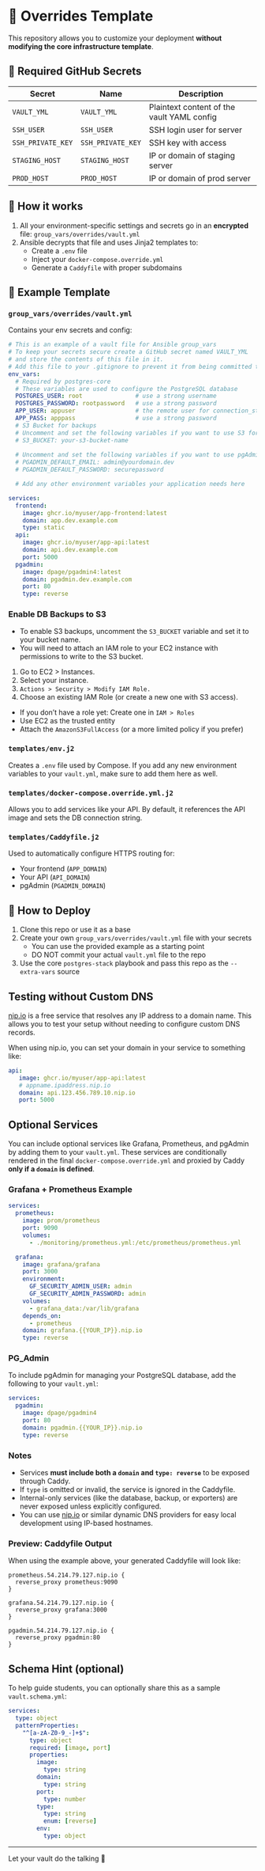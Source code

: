# 🧩 Overrides Template

This repository allows you to customize your deployment **without modifying the core infrastructure template**.


## 🔑 Required GitHub Secrets

| Secret | Name	| Description|
|--------|--------|------------|
| `VAULT_YML` | `VAULT_YML` | Plaintext content of the vault YAML config |
| `SSH_USER` | `SSH_USER` | SSH login user for server |
| `SSH_PRIVATE_KEY` | `SSH_PRIVATE_KEY` | SSH key with access
| `STAGING_HOST` | `STAGING_HOST` | IP or domain of staging server |
| `PROD_HOST` | `PROD_HOST` | IP or domain of prod server |


## 🔧 How it works

1. All your environment-specific settings and secrets go in an **encrypted** file: `group_vars/overrides/vault.yml`
2. Ansible decrypts that file and uses Jinja2 templates to:
   - Create a `.env` file
   - Inject your `docker-compose.override.yml`
   - Generate a `Caddyfile` with proper subdomains

## 📁 Example Template

### `group_vars/overrides/vault.yml`

Contains your env secrets and config:

```yaml
# This is an example of a vault file for Ansible group_vars
# To keep your secrets secure create a GitHub secret named VAULT_YML
# and store the contents of this file in it.
# Add this file to your .gitignore to prevent it from being committed to your repository.
env_vars:
  # Required by postgres-core
  # These variables are used to configure the PostgreSQL database
  POSTGRES_USER: root               # use a strong username 
  POSTGRES_PASSWORD: rootpassword   # use a strong password
  APP_USER: appuser                 # the remote user for connection_string
  APP_PASS: apppass                 # use a strong password
  # S3 Bucket for backups
  # Uncomment and set the following variables if you want to use S3 for backups
  # S3_BUCKET: your-s3-bucket-name 
  
  # Uncomment and set the following variables if you want to use pgAdmin
  # PGADMIN_DEFAULT_EMAIL: admin@yourdomain.dev
  # PGADMIN_DEFAULT_PASSWORD: securepassword

  # Add any other environment variables your application needs here

services:
  frontend:
    image: ghcr.io/myuser/app-frontend:latest
    domain: app.dev.example.com
    type: static
  api:
    image: ghcr.io/myuser/app-api:latest
    domain: api.dev.example.com
    port: 5000
  pgadmin:
    image: dpage/pgadmin4:latest
    domain: pgadmin.dev.example.com
    port: 80
    type: reverse
```

### Enable DB Backups to S3
- To enable S3 backups, uncomment the `S3_BUCKET` variable and set it to your bucket name.
- You will need to attach an IAM role to your EC2 instance with permissions to write to the S3 bucket.

1. Go to EC2 > Instances.
2. Select your instance.
3. `Actions > Security > Modify IAM Role.`
4. Choose an existing IAM Role (or create a new one with S3 access).
  - If you don’t have a role yet: Create one in `IAM > Roles` 
  - Use EC2 as the trusted entity
  - Attach the `AmazonS3FullAccess` (or a more limited policy if you prefer)

### `templates/env.j2`

Creates a `.env` file used by Compose. If you add any new environment variables to your `vault.yml`, make sure to add them here as well.

### `templates/docker-compose.override.yml.j2`

Allows you to add services like your API. By default, it references the API image and sets the DB connection string.

### `templates/Caddyfile.j2`

Used to automatically configure HTTPS routing for:
- Your frontend (`APP_DOMAIN`)
- Your API (`API_DOMAIN`)
- pgAdmin (`PGADMIN_DOMAIN`)

## 🚀 How to Deploy

1. Clone this repo or use it as a base
2. Create your own `group_vars/overrides/vault.yml` file with your secrets
   - You can use the provided example as a starting point
   - DO NOT commit your actual `vault.yml` file to the repo
3. Use the core `postgres-stack` playbook and pass this repo as the `--extra-vars` source


## Testing without Custom DNS

[nip.io](https://nip.io/) is a free service that resolves any IP address to a domain name. This allows you to test your setup without needing to configure custom DNS records.

When using nip.io, you can set your domain in your service to something like:

```yaml
api:
   image: ghcr.io/myuser/app-api:latest
   # appname.ipaddress.nip.io
   domain: api.123.456.789.10.nip.io
   port: 5000
```


## Optional Services

You can include optional services like Grafana, Prometheus, and pgAdmin by adding them to your `vault.yml`. These services are conditionally rendered in the final `docker-compose.override.yml` and proxied by Caddy **only if a `domain` is defined**.

### Grafana + Prometheus Example

```yaml
services:
  prometheus:
    image: prom/prometheus
    port: 9090
    volumes:
      - ./monitoring/prometheus.yml:/etc/prometheus/prometheus.yml

  grafana:
    image: grafana/grafana
    port: 3000
    environment:
      GF_SECURITY_ADMIN_USER: admin
      GF_SECURITY_ADMIN_PASSWORD: admin
    volumes:
      - grafana_data:/var/lib/grafana
    depends_on:
      - prometheus
    domain: grafana.{{YOUR_IP}}.nip.io
    type: reverse
```

### PG_Admin

To include pgAdmin for managing your PostgreSQL database, add the following to your `vault.yml`:

```yaml
services:
  pgadmin:
    image: dpage/pgadmin4
    port: 80
    domain: pgadmin.{{YOUR_IP}}.nip.io
    type: reverse
```

### Notes

- Services **must include both a `domain` and `type: reverse`** to be exposed through Caddy.
- If `type` is omitted or invalid, the service is ignored in the Caddyfile.
- Internal-only services (like the database, backup, or exporters) are never exposed unless explicitly configured.
- You can use [nip.io](https://nip.io) or similar dynamic DNS providers for easy local development using IP-based hostnames.

### Preview: Caddyfile Output

When using the example above, your generated Caddyfile will look like:

```caddyfile
prometheus.54.214.79.127.nip.io {
  reverse_proxy prometheus:9090
}

grafana.54.214.79.127.nip.io {
  reverse_proxy grafana:3000
}

pgadmin.54.214.79.127.nip.io {
  reverse_proxy pgadmin:80
}
```

## Schema Hint (optional)

To help guide students, you can optionally share this as a sample `vault.schema.yml`:

```yaml
services:
  type: object
  patternProperties:
    "^[a-zA-Z0-9_-]+$":
      type: object
      required: [image, port]
      properties:
        image:
          type: string
        domain:
          type: string
        port:
          type: number
        type:
          type: string
          enum: [reverse]
        env:
          type: object
```



---

Let your vault do the talking 👏
